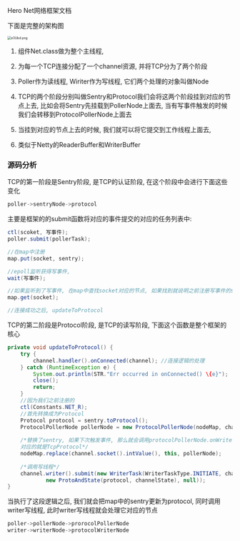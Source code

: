 Hero Net网络框架文档

下面是完整的架构图

<img src="https://i0.imgs.ovh/2024/03/17/e3Ubd.png" alt="e3Ubd.png" style="zoom: 50%;" />



1. 组件Net.class做为整个主线程,  

2. 为每一个TCP连接分配了一个channel资源, 并将TCP分为了两个阶段
3. Poller作为读线程, Wiriter作为写线程, 它们两个处理的对象叫做Node
4. TCP的两个阶段分别叫做Sentry和Protocol我们会将这两个阶段挂到对应的节点上去, 比如会将Sentry先挂载到PollerNode上面去, 当有写事件触发的时候我们会转移到ProtocolPollerNode上面去
5. 当挂到对应的节点上去的时候, 我们就可以将它提交到工作线程上面去, 
6. 类似于Netty的ReaderBuffer和WriterBuffer



### 源码分析

TCP的第一阶段是Sentry阶段, 是TCP的认证阶段, 在这个阶段中会进行下面这些变化

```java 
poller->sentryNode->protocol
```

主要是框架的的submit函数将对应的事件提交的对应的任务列表中:

```java 
ctl(scoket, 写事件);
poller.submit(pollerTask);

//在map中注册
map.put(socket, sentry);

//epoll监听获得写事件,
wait(写事件);

//如果监听到了写事件, 在map中查找socket对应的节点, 如果找到就说明之前注册写事件的socket连接成功
map.get(socket);

//连接成功之后, updateToProtocol
```

TCP的第二阶段是Protocol阶段, 是TCP的读写阶段, 下面这个函数是整个框架的核心

```java
private void updateToProtocol() {
    try {
        channel.handler().onConnected(channel); //连接逻辑的处理
    } catch (RuntimeException e) {
        System.out.println(STR."Err occurred in onConnected() \{e}");
        close();
        return;
    }
    //因为我们之前注册的
    ctl(Constants.NET_R);
    //首先转换成为Protocol    
    Protocol protocol = sentry.toProtocol();
    ProtocolPollerNode pollerNode = new ProtocolPollerNode(nodeMap, channel, protocol, channelState);
    
    /*替换了sentry, 如果下次触发事件, 那么就会调用protocolPollerNode.onWriterAble()函数
    对应的就是TcpProtocol*/
    nodeMap.replace(channel.socket().intValue(), this, pollerNode);
    
    /*调用写线程*/
    channel.writer().submit(new WriterTask(WriterTaskType.INITIATE, channel,
            new ProtoAndState(protocol, channelState), null));
}
```

当执行了这段逻辑之后, 我们就会把map中的sentry更新为protocol, 同时调用writer写线程, 此时writer写线程就会处理它对应的节点

```java 
poller->pollerNode->prorocolPollerNode
writer->writerNode->protocolWriterNode
```